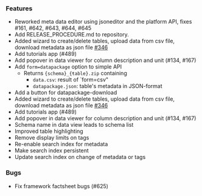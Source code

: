 <!--
SPDX-FileCopyrightText: 2025 Christian Winger <c@wingechr.de>
SPDX-FileCopyrightText: 2025 MGlauer <martinglauer89@gmail.com>

SPDX-License-Identifier: CC0-1.0
-->

### Features

- Reworked meta data editor using jsoneditor and the platform API, fixes #161, #642, #643, #644, #645
- Add RELEASE_PROCEDURE.md to repository.
- Added wizard to create/delete tables, upload data from csv file, download metadata as json file [#346](https://github.com/OpenEnergyPlatform/oeplatform/issues/346)
- Add tutorials app (#489)
- Add popover in data viewer for column description and unit (#134, #167)
- Add `form=datapackage` option to simple API
  - Returns `{schema}_{ŧable}.zip` containing
    - `data.csv`: result of `form=csv"
    - `datapackage.json`: table's metadata in JSON-format
- Add a button for datapackage-download
- Added wizard to create/delete tables, upload data from csv file, download metadata as json file [#346](https://github.com/OpenEnergyPlatform/oeplatform/issues/346)
- Add tutorials app (#489)
- Add popover in data viewer for column description and unit (#134, #167)
- Schema name in data view leads to schema list
- Improved table highlighting
- Remove display limits on tags
- Re-enable search index for metadata
- Make search index persistent
- Update search index on change of metadata or tags

### Bugs

- Fix framework factsheet bugs (#625)
